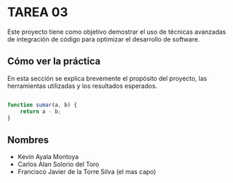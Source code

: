 # TAREA 03

Este proyecto tiene como objetivo demostrar el uso de técnicas avanzadas de integración de código para optimizar el desarrollo de software.

## Cómo ver la práctica

En esta sección se explica brevemente el propósito del proyecto, las herramientas utilizadas y los resultados esperados.

```javascript

function sumar(a, b) {
    return a - b;
}

```

## Nombres

- Kevin Ayala Montoya
- Carlos Alan Solorio del Toro
- Francisco Javier de la Torre Silva (el mas capo)